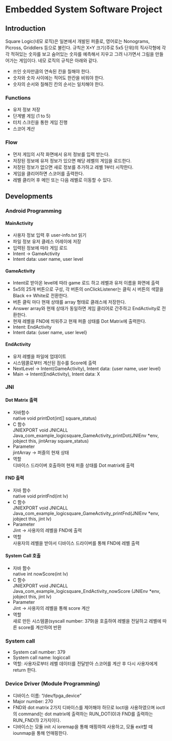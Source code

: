# Embedded System Software Project <Logic Square>
## Introduction
Square Logic(네모 로직)은 일본에서 개발된 퍼즐로, 영어로는 Nonograms, Picross, Griddlers 등으로 불린다. 규칙은 X×Y 크기(주로 5x5 단위)의 직사각형에 각각 적혀있는 숫자를 보고 숨어있는 숫자를 예측해서 지우고 그려 나가면서 그림을 만들어가는 게임이다. 네모 로직의 규칙은 아래와 같다.
-	쓰인 숫자만큼의 연속된 칸을 칠해야 한다.
-	숫자와 숫자 사이에는 적어도 한칸을 비워야 한다.
-	숫자의 순서와 칠해진 칸의 순서는 일치해야 한다.

### Functions
- 유저 정보 저장
- 단계별 게임 (1 to 5)
- 터치 스크린을 통한 게임 진행
- 스코어 계산 

### Flow
-	먼저 게임의 시작 화면에서 유저 정보를 입력 받는다.
-	저장된 정보에 유저 정보가 있으면 해당 레벨의 게임을 로드한다.
-	저장된 정보가 없으면 새로 정보를 추가하고 레벨 1부터 시작한다.
-	게임을 클리어하면 스코어를 출력한다.
- 레벨 클리어 후 메인 또는 다음 레벨로 이동할 수 있다.

## Developments
### Android Programming
#### MainActivity
-	사용자 정보 입력 후 user-info.txt 읽기
-	파일 정보 유저 클레스 어레이에 저장
-	입력된 정보에 따라 게임 로드
-	Intent -> GameActivity
-	Intent data: user name, user level

#### GameActivity
-	Intent로 받아온 level에 따라 game 로드 하고 레벨과 유저 이름을 화면에 출력
-	5x5의 25개 버튼으로 구성, 각 버튼의 onClickListener는 클릭 시 버튼의 색깔을 Black <-> White로 전환한다.
-	버튼 클릭 마다 현재 상태를 array 형태로 클래스에 저장한다.
-	Answer array와 현재 상태가 동일하면 게임 클리어로 간주하고 EndActivity로 전환한다.
-	현재 레벨을 FND에 띄워주고 현재 퍼즐 상태를 Dot Matrix에 출력한다.
-	Intent: EndActivity
-	Intent data: {user name, user level}
  
#### EndActivity
-	유저 레벨을 파일에 업데이트
-	시스템콜로부터 계산된 점수를 Score에 출력
-	NextLevel -> Intent(GameActivity), Intent data: {user name, user level}
-	Main -> Intent(EndActivity), Intent data: X
  
### JNI
#### Dot Matrix 출력
- 자바함수<br>
native void printDot(int[] square_status)
-	C 함수<br>
JNIEXPORT void JNICALL Java_com_example_logicsquare_GameActivity_printDot(JNIEnv *env, jobject this, jintArray square_status)
-	Parameter<br>
jintArray -> 퍼즐의 현재 상태
-	역할<br>
디바이스 드라이버 호출하여 현재 퍼즐 상태를 Dot matrix에 출력

#### FND 출력
-	자바 함수<br>
native void printFnd(int lv)
-	C 함수<br>
JNIEXPORT void JNICALL Java_com_example_logicsquare_GameActivity_printFnd(JNIEnv *env, jobject this, jint lv)
-	Parameter<br>
Jint -> 사용자의 레벨을 FND에 출력
-	역할<br>
사용자의 레벨을 받아서 디바이스 드라이버를 통해 FND에 레벨 출력
  
#### System Call 호출
-	자바 함수<br>
native int nowScore(int lv)
-	C 함수<br>
JNIEXPORT void JNICALL Java_com_example_logicsquare_EndActivity_nowScore (JNIEnv *env, jobject this, jint lv)
-	Parameter<br>
Jint -> 사용자의 레벨을 통해 score 계산
- 역할<br>
새로 만든 시스템콜(syscall number: 379)을 호출하여 레벨을 전달하고 레벨에 따른 score를 계산하여 반환

### System call
-	System call number: 379
-	System call name: logiccall
-	역할: 사용자로부터 레벨 데이터를 전달받아 스코어를 계산 후 다시 사용자에게 return 한다.

### Device Driver (Module Programming)
-	디바이스 이름: “/dev/fpga_device”
-	Major number: 270
-	FND와 dot matrix 2가지 디바이스를 제어해야 하므로 Ioctl을 사용하였으며 ioctl의 command는 dot matrix에 출력하는 RUN_DOT(0)과 FND를 출력하는 RUN_FND(1) 2가지이다.
-	디바이스는 모듈 init 시 ioremap을 통해 매핑하여 사용하고, 모듈 exit할 때 iounmap을 통해 언매핑한다.
